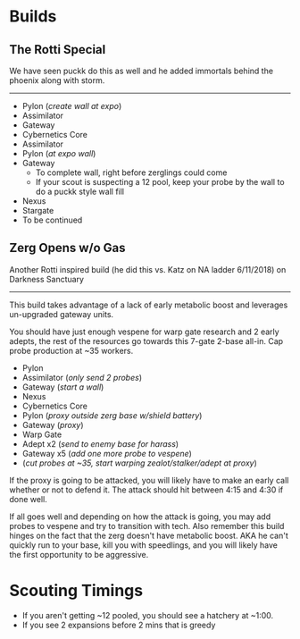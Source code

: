 # Builds
## The Rotti Special

We have seen puckk do this as well and he added immortals behind the phoenix along with storm.
***

- Pylon (*create wall at expo*)
- Assimilator
- Gateway
- Cybernetics Core
- Assimilator
- Pylon (*at expo wall*)
- Gateway 
    - To complete wall, right before zerglings could come
    - If your scout is suspecting a 12 pool, keep your probe by the wall to do a puckk style wall fill
- Nexus
- Stargate
- To be continued

## Zerg Opens w/o Gas

Another Rotti inspired build (he did this vs. Katz on NA ladder 6/11/2018) on Darkness Sanctuary
***
This build takes advantage of a lack of early metabolic boost and leverages un-upgraded gateway units.
  
You should have just enough vespene for warp gate research and 2 early adepts, the rest of the resources go towards this 7-gate 2-base all-in. Cap probe production at ~35 workers.

- Pylon
- Assimilator (*only send 2 probes*)
- Gateway (*start a wall*)
- Nexus
- Cybernetics Core
- Pylon (*proxy outside zerg base w/shield battery*)
- Gateway (*proxy*)
- Warp Gate
- Adept x2 (*send to enemy base for harass*)
- Gateway x5 (*add one more probe to vespene*)
- (*cut probes at ~35, start warping zealot/stalker/adept at proxy*)

If the proxy is going to be attacked, you will likely have to make an early call whether or not to defend it.
The attack should hit between 4:15 and 4:30 if done well.
  
  
If all goes well and depending on how the attack is going, you may add probes to vespene and try to transition with tech.
Also remember this build hinges on the fact that the zerg doesn't have metabolic boost. AKA he can't quickly run to your base, kill you with speedlings, and you will likely have the first opportunity to be aggressive.


# Scouting Timings
- If you aren't getting ~12 pooled, you should see a hatchery at ~1:00.
- If you see 2 expansions before 2 mins that is greedy
